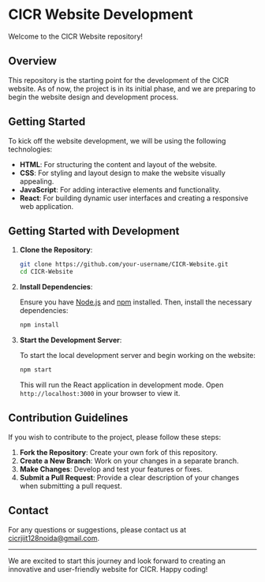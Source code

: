 # CICR Website Development

Welcome to the CICR Website repository!

## Overview

This repository is the starting point for the development of the CICR website. As of now, the project is in its initial phase, and we are preparing to begin the website design and development process.

## Getting Started

To kick off the website development, we will be using the following technologies:

- **HTML**: For structuring the content and layout of the website.
- **CSS**: For styling and layout design to make the website visually appealing.
- **JavaScript**: For adding interactive elements and functionality.
- **React**: For building dynamic user interfaces and creating a responsive web application.


## Getting Started with Development

1. **Clone the Repository**: 

   ```bash
   git clone https://github.com/your-username/CICR-Website.git
   cd CICR-Website
   ```

2. **Install Dependencies**:

   Ensure you have [Node.js](https://nodejs.org/) and [npm](https://www.npmjs.com/) installed. Then, install the necessary dependencies:

   ```bash
   npm install
   ```

3. **Start the Development Server**:

   To start the local development server and begin working on the website:

   ```bash
   npm start
   ```

   This will run the React application in development mode. Open `http://localhost:3000` in your browser to view it.

## Contribution Guidelines

If you wish to contribute to the project, please follow these steps:

1. **Fork the Repository**: Create your own fork of this repository.
2. **Create a New Branch**: Work on your changes in a separate branch.
3. **Make Changes**: Develop and test your features or fixes.
4. **Submit a Pull Request**: Provide a clear description of your changes when submitting a pull request.


## Contact

For any questions or suggestions, please contact us at cicrjiit128noida@gmail.com.

---

We are excited to start this journey and look forward to creating an innovative and user-friendly website for CICR. Happy coding!

